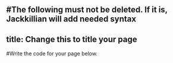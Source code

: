 #The following must not be deleted. If it is, Jackkillian will add needed syntax
---
title: Change this to title your page
---

#Write the code for your page below.
